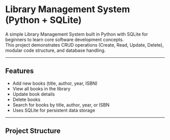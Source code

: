 # Library Management System (Python + SQLite)

A simple Library Management System built in Python with SQLite for beginners to learn core software development concepts.  
This project demonstrates CRUD operations (Create, Read, Update, Delete), modular code structure, and database handling.

---

## Features
- Add new books (title, author, year, ISBN)
- View all books in the library
- Update book details
- Delete books
- Search for books by title, author, year, or ISBN
- Uses SQLite for persistent data storage

---

## Project Structure

